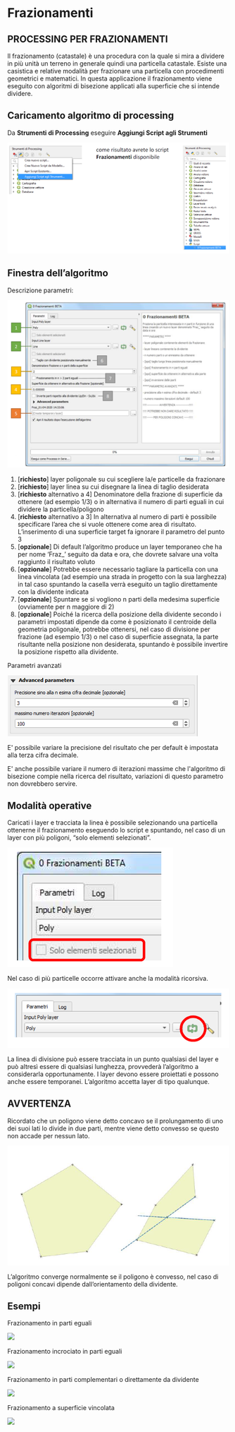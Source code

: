 # Frazionamenti

## PROCESSING PER FRAZIONAMENTI
Il frazionamento (catastale) è una procedura con la quale si mira a dividere in più unità un terreno in generale quindi una particella catastale.
Esiste una casistica e relative modalità per frazionare una particella con procedimenti geometrici e matematici.
In questa applicazione il frazionamento viene eseguito con algoritmi di bisezione applicati alla superficie che si intende dividere.

## Caricamento algoritmo di processing
	
Da **Strumenti di Processing** eseguire **Aggiungi Script agli Strumenti**

![](./imgs/img_01.png)

## Finestra dell’algoritmo

Descrizione parametri:

![](./imgs/img_02.png)

1. [**richiesto**] layer poligonale su cui scegliere la/e particelle da frazionare
2. [**richiesto**]  layer linea su cui disegnare la linea di taglio desiderata
3. [**richiesto** alternativo a 4] Denominatore della frazione di superficie da ottenere (ad esempio 1/3) o in alternativa il numero di parti eguali in cui dividere la particella/poligono
4. [**richiesto** alternativo a 3] In alternativa al numero di parti è possibile specificare l’area che si vuole ottenere come area di risultato. 
L’inserimento di una superficie target fa ignorare il parametro del punto 3
5. [**opzionale**] Di default l’algoritmo produce un layer temporaneo che ha per nome ‘Fraz_’ seguito da data e ora, che dovrete salvare una volta raggiunto il risultato voluto
6. [**opzionale**] Potrebbe essere necessario tagliare la particella con una linea vincolata (ad esempio una strada in progetto con la sua larghezza) in tal caso spuntando la casella verrà eseguito un taglio direttamente con la dividente indicata
7. [**opzionale**] Spuntare se si vogliono n parti della medesima superficie (ovviamente per n maggiore di 2) 
8. [**opzionale**] Poiché la ricerca della posizione della dividente secondo i parametri impostati dipende da come è posizionato il centroide della geometria poligonale, potrebbe ottenersi, nel caso di divisione per frazione (ad esempio 1/3) o nel caso di superficie assegnata, la parte risultante nella posizione non desiderata, spuntando è possibile invertire la posizione rispetto alla dividente.

Parametri avanzati

![](imgs/img_06.png)

E' possibile variare la precisione del risultato che per default è impostata alla terza cifra decimale.

E' anche possibile variare il numero di iterazioni massime che l'algoritmo di bisezione compie nella ricerca del risultato, variazioni di questo parametro non dovrebbero servire.

## Modalità operative
	
Caricati i layer e tracciata la linea è possibile selezionando una particella ottenerne il frazionamento eseguendo lo script e spuntando, nel caso di un layer con più poligoni, “solo elementi selezionati”.

![](imgs/img_03.png)

Nel caso di più particelle occorre attivare anche la modalità ricorsiva.

![](imgs/img_04.png)

La linea di divisione può essere tracciata in un punto qualsiasi del layer e può altresì essere di qualsiasi lunghezza, provvederà l’algoritmo a considerarla opportunamente.
I layer devono essere proiettati e possono anche essere temporanei.
L’algoritmo accetta layer di tipo qualunque.

## AVVERTENZA

Ricordato che un poligono viene detto concavo se il prolungamento di uno dei suoi lati lo divide in due parti, mentre viene detto convesso se questo non accade per nessun lato.

![](imgs/img_05.png)

L’algoritmo converge normalmente se il poligono è convesso, nel caso di poligoni concavi dipende dall’orientamento della dividente.

## Esempi


Frazionamento in parti eguali

[![](https://img.youtube.com/vi/kU3XP27mGUE/0.jpg)](https://youtu.be/kU3XP27mGUE "Primo Esempio")

Frazionamento incrociato in parti eguali

[![](https://i9.ytimg.com/vi/sPACEtsRn6M/mqdefault.jpg?time=1585838329051&sqp=CJTwl_QF&rs=AOn4CLD7wUS2ruOBqnFpx5l-4QwA7lJVMQ)](https://youtu.be/sPACEtsRn6M "Secondo Esempio")

Frazionamento in parti complementari o direttamente da dividente

[![](https://i9.ytimg.com/vi/XRjeuAj3QAA/mqdefault.jpg?time=1585838330141&sqp=CJTwl_QF&rs=AOn4CLAMQOMb__XGsfDgN2cOTMsLDdK4SQ)](https://youtu.be/XRjeuAj3QAA "Terzo esempio")


Frazionamento a superficie vincolata

[![](https://i9.ytimg.com/vi/RHOEGsowpWU/mq1.jpg?sqp=CISFmPQF&rs=AOn4CLAruYIEvnSXm4IXn8qJOQD3NPaMaw)](https://youtu.be/RHOEGsowpWU "Quarto esempio")
